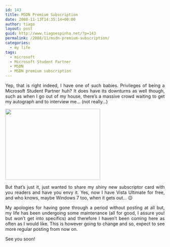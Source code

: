 ```yaml
---
id: 143
title: MSDN Premium Subscription
date: 2008-11-13T14:35:14+00:00
author: tiago
layout: post
guid: http://www.tiagoespinha.net/?p=143
permalink: /2008/11/msdn-premium-subscription/
categories:
  - my life
tags:
  - microsoft
  - Microsoft Student Partner
  - MSDN
  - MSDN premium subscription
---
```

<p style="text-align: justify;">
  Yep, that is right indeed, I have one of such babies. Privileges of being a Microsoft Student Partner huh? It does have its downturns as well though, such as when I go out of my house, there&#8217;s a massive crowd waiting to get my autograph and to interview me&#8230; (not really&#8230;)
</p>

<p style="text-align: justify;">
  <a href="https://www.tiagoespinha.net/wp-content/uploads/2008/11/msdncard.png" rel="lightbox[143]" title="msdncard"><img class="alignnone size-medium wp-image-144" title="msdncard" src="https://www.tiagoespinha.net/wp-content/uploads/2008/11/msdncard-300x225.png" alt="" width="300" height="225" srcset="https://www.tiagoespinha.net/wp-content/uploads/2008/11/msdncard-300x225.png 300w, https://www.tiagoespinha.net/wp-content/uploads/2008/11/msdncard.png 645w" sizes="(max-width: 300px) 100vw, 300px" /></a>
</p>

<p style="text-align: justify;">
  But that&#8217;s just it, just wanted to share my shiny new subscriptor card with you readers and have you envy it. Yes, now I have Vista Ultimate for free, and who knows, maybe Windows 7 too, when it gets out&#8230; 😉
</p>

<p style="text-align: justify;">
  My apologies for having gone through a period without posting at all but, my life has been undergoing some maintenance (all for good, I assure you! but won&#8217;t get into specifics) and therefore I haven&#8217;t been coming here as often as I would like. This is however going to change and so, expect to see more regular posting from now on.
</p>

<p style="text-align: justify;">
  See you soon!
</p>